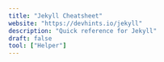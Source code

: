 ```yaml
---
title: "Jekyll Cheatsheet"
website: "https://devhints.io/jekyll"
description: "Quick reference for Jekyll"
draft: false
tool: ["Helper"]
---
```

